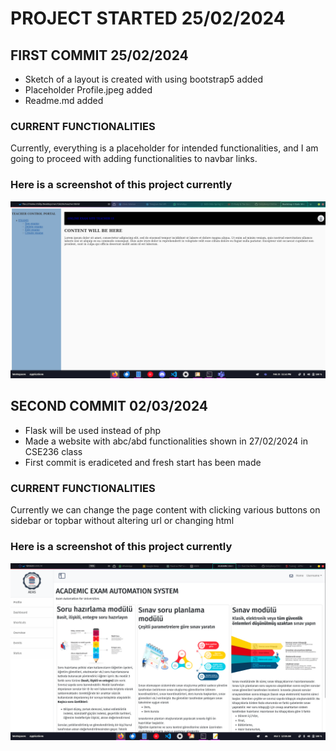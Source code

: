 # PROJECT STARTED 25/02/2024
## FIRST COMMIT 25/02/2024
- Sketch of a layout is created with using bootstrap5 added
- Placeholder Profile.jpeg added
- Readme.md added
### CURRENT FUNCTIONALITIES
Currently, everything is a placeholder for intended functionalities, and I am going to proceed with adding functionalities to navbar links.
### Here is a screenshot of this project currently
![alt text](https://github.com/chillyfeely/CSE236/blob/main/screenshots_of_the_project/Screenshot_from_2024-02-25.png?raw=true)

## SECOND COMMIT 02/03/2024
- Flask will be used instead of php
- Made a website with abc/abd functionalities shown in 27/02/2024 in CSE236 class
- First commit is eradiceted and fresh start has been made
### CURRENT FUNCTIONALITIES
Currently we can change the page content with clicking various buttons on sidebar or topbar without altering url or changing html
### Here is a screenshot of this project currently
![alt text](https://github.com/chillyfeely/CSE236/blob/main/screenshots_of_the_project/Screenshot_from_2024-03-03.png?raw=true)
